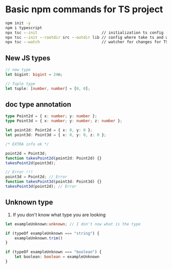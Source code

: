 # Basic npm commands for TS project

```cmd
npm init -y
npm i typescript
npx tsc --init                            // initialization ts config (tsconfig.json)
npx tsc --init --rootdir src --outdir lib // config where take ts and where put js
npx tsc --watch                           // watcher for changes for TS project
```

## New JS types

```typescript
// new type
let bigint: bigint = 24n;

// Tuple type
let tuple: [number, number] = [0, 0];
```

## doc type annotation

```typescript
type Point2d = { x: number; y: number };
type Point3d = { x: number; y: number; z: number };

let point2d: Point2d = { x: 0, y: 0 };
let point3d: Point3d = { x: 0, y: 0, z: 0 };

/* EXTRA info ok */

point2d = Point3d;
function takesPoint2d(point2d: Point2d) {}
takesPoint2d(point3d);

// Error !!!
point3d = Point2d; // Error
function takesPoint3d(point3d: Point3d) {}
takesPoint3d(point2d); // Error
```

## Unknown type

1. If you don't know what type you are looking

```typescript
let exampleUnknown:unknown; // I don't now what is the type

if (typeOf exampleUnknown === "string") {
    exampleUnknown.trim()
}

if (typeOf exampleUnknown === "boolean") {
    let boolean: boolean = exampleUnknown
}
```
